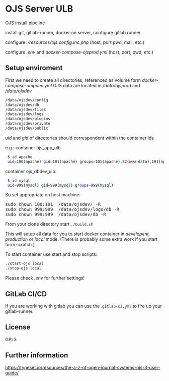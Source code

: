 # OJS Server ULB



OJS install pipeline


install git, gitlab-runner, docker on server, 
configure gitlab runner

configure _./resources/ojs.config.inc.php_ (host, port pwd, mail, etc.)

configure  _.env_  and _docker-compose-ojsprod.yml_  (host, port, pwd, etc.)

## Setup enviroment

First we need to create all directories, 
referenced as volume form _docker-compose-ompdev.yml_
OJS data are located in
_/data/ojsprod_ and _/data/ojsdev_

```bash
/data/ojsdev/config
/data/ojsdev/db
/data/ojsdev/files
/data/ojsdev/logs
/data/ojsdev/plugins
/data/ojsdev/private
/data/ojsdev/public

```

_uid_ and _gid_ of directories should correspondent within the container ids

e.g.: container ojs_app_ulb
```bash
 $ id apache   
 uid=100(apache) gid=101(apache) groups=101(apache),82(www-data),101(apache)
```
container ojs_dbdev_ulb:
```bash
 $ id mysql  
 uid=999(mysql) gid=999(mysql) groups=999(mysql)
```

So set appropriate on host machine:
<pre>
sudo chown 100:101  /data/ojsdev/ -R
sudo chown 999:999  /data/ojsdev/logs/db -R 
sudo chown 999:999  /data/ojsdev/db -R 
</pre>

From your clone directory start ```./build.sh```

This will setup all data for you to start docker container in _developent, production_ or _local_ mode.
(There is probably some extra work if you start form scratch.)

To start container use start and stop scripts:
```bash
./start-ojs local
./stop-ojs local
```

Please check _.env_ for further settings!

## GitLab CI/CD

If you are working with gitlab you can use the .```gitlab-ci.yml``` to fire up your gitlab-runner. 



## License

GPL3


## Further information

https://typeset.io/resources/the-a-z-of-open-journal-systems-ojs-3-user-guide/

